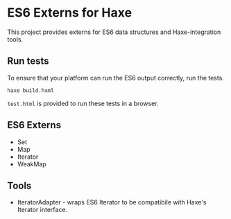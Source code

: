 # ES6 Externs for Haxe

This project provides externs for ES6 data structures and Haxe-integration tools.

## Run tests

To ensure that your platform can run the ES6 output correctly, run the tests.

    haxe build.hxml

`test.html` is provided to run these tests in a browser.

## ES6 Externs
- Set
- Map
- Iterator
- WeakMap

## Tools
- IteratorAdapter - wraps ES6 Iterator to be compatibile with Haxe's Iterator interface.
